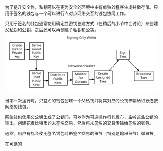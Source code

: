 为了提升安全性，私钥可以在更为安全的环境中由有单独的程序生成并做存储。只用于签名的钱包与一个可以进行点对点网络交互的钱包协同工作。

只用于签名的钱包通常使用确定性密钥创建方式（在稍后的小节中会讨论）来创建父私钥和公钥，之后还可以再创建子私钥和公钥。![](/assets/en-wallets-signing-only.svg)

当第一次运行时，只签名的钱包创建一个父私钥并将其对应的公钥传输给进行连接网络的钱包。

网络钱包使用父公钥生成子公钥们，可以作为可选操作将其发布，监听这些公钥的输出，创建花费比特币的未签名交易，然后将未签名的交易传输给签名的钱包。

通常，用户有机会使用签名钱包对未签名交易的细节（特别是输出细节）做审核。

在可选的

